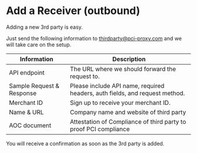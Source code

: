 # Add a Receiver (outbound)


Adding a new 3rd party is easy. 

Just send the following information to [thirdparty@pci-proxy.com](mailto:) and we will take care on the setup. 

|Information| Description   |
|---|---|
|API endpoint|The URL where we should forward the request to.|
|Sample Request & Response|Please include API name, required headers, auth fields, and request method.|
| Merchant ID | Sign up to receive your merchant ID.| 
| Name & URL | Company name and website of third party |
| AOC document| Attestation of Compliance of third party to proof PCI compliance |

You will receive a confirmation as soon as the 3rd party is added.